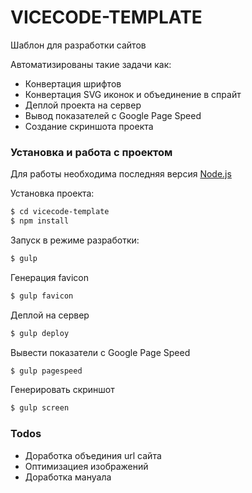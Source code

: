 # VICECODE-TEMPLATE
Шаблон для разработки сайтов

Автоматизированы такие задачи как:

  - Конвертация шрифтов
  - Конвертация SVG иконок и объединение в спрайт
  - Деплой проекта на сервер
  - Вывод показателей с Google Page Speed
  - Создание скриншота проекта

### Установка и работа с проектом

Для работы необходима последняя версия [Node.js](https://nodejs.org/)

Установка проекта:

```sh
$ cd vicecode-template
$ npm install
```

Запуск в режиме разработки:

```sh
$ gulp
```

Генерация favicon

```sh
$ gulp favicon
```

Деплой на сервер

```sh
$ gulp deploy
```

Вывести показатели с Google Page Speed

```sh
$ gulp pagespeed
```

Генерировать скриншот

```sh
$ gulp screen
```

### Todos

 - Доработка объединия url сайта
 - Оптимизациея изображений
 - Доработка мануала
